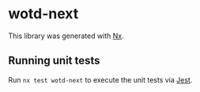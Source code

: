 # wotd-next

This library was generated with [Nx](https://nx.dev).

## Running unit tests

Run `nx test wotd-next` to execute the unit tests via [Jest](https://jestjs.io).
